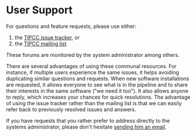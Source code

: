 # User Support

For questions and feature requests, please use either:

1. the [TIPCC issue tracker](https://github.com/UCSF-TI/TIPCC/issues), or
2. the [TIPCC mailing list](mailto:TIPCC@listsrv.ucsf.edu)

These forums are monitored by the system administrator among others.

There are several advantages of using these communal resources.  For instance, if multiple users experience the same issues, it helps avoiding duplicating similar questions and requests.  When new software installations are requested, it allows everyone to see what is in the pipeline and to share their interests in the same software ("we need it too").  It also allows anyone to reply, which increases your chances for quick resolutions.  The advantage of using the issue tracker rather than the mailing list is that we can easily refer back to previously resolved issues and answers.

If you have requests that you rather prefer to address directly to the systems administrator, please don't hesitate [sending him an email](../about/contact.html).
